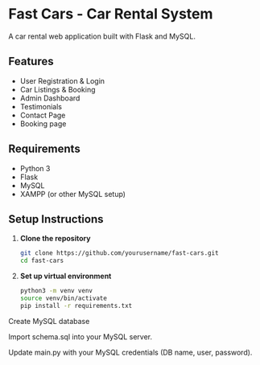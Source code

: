 # Fast Cars - Car Rental System

A car rental web application built with Flask and MySQL.

## Features

- User Registration & Login  
- Car Listings & Booking  
- Admin Dashboard  
- Testimonials  
- Contact Page
- Booking page

## Requirements

- Python 3  
- Flask  
- MySQL  
- XAMPP (or other MySQL setup)

## Setup Instructions

1. **Clone the repository**
   ```bash
   git clone https://github.com/yourusername/fast-cars.git
   cd fast-cars

2. **Set up virtual environment**
   ```bash
   python3 -m venv venv
   source venv/bin/activate
   pip install -r requirements.txt

Create MySQL database

Import schema.sql into your MySQL server.

Update main.py with your MySQL credentials (DB name, user, password).
